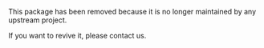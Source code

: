 This package has been removed because it is no longer
maintained by any upstream project.

If you want to revive it, please contact us.
